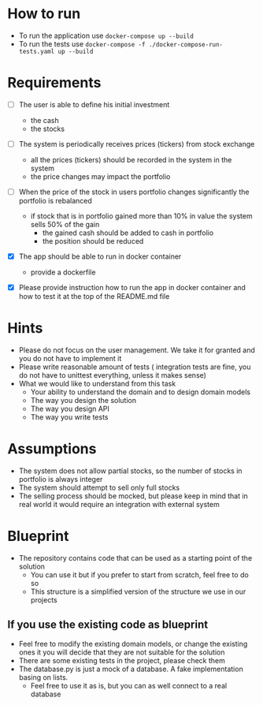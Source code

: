 # How to run
  - To run the application use `docker-compose up --build`
  - To run the tests use `docker-compose -f ./docker-compose-run-tests.yaml up --build`
# Requirements

- [ ] The user is able to define his initial investment
  - the cash
  - the stocks

- [ ] The system is periodically receives prices (tickers) from stock exchange
  - all the prices (tickers) should be recorded in the system in the system
  - the price changes may impact the portfolio
    
- [ ] When the price of the stock in users portfolio changes significantly the portfolio is rebalanced
  - if stock that is in portfolio gained more than 10% in value the system sells 50% of the gain
    - the gained cash should be added to cash in portfolio
    - the position should be reduced
    
- [x] The app should be able to run in docker container
  - provide a dockerfile
  
 - [x] Please provide instruction how to run the app in docker container and how to test it at the top of the README.md file 

# Hints
- Please do not focus on the user management. We take it for granted and you do not have to implement it
- Please write reasonable amount of tests ( integration tests are fine, you do not have to unittest everything, unless it makes sense)
- What we would like to understand from this task
  - Your ability to understand the domain and to design domain models
  - The way you design the solution
  - The way you design API
  - The way you write tests

# Assumptions
- The system does not allow partial stocks, so the number of stocks in portfolio is always integer
- The system should attempt to sell only full stocks
- The selling process should be mocked, but please keep in mind that in real world it would require an integration with external system


# Blueprint
- The repository contains code that can be used as a starting point of the solution
  - You can use it but if you prefer to start from scratch, feel free to do so
  - This structure is a simplified version of the structure we use in our projects

## If you use the existing code as blueprint
- Feel free to modify the existing domain models, or change the existing ones it you will decide that they are not suitable for the solution
- There are some existing tests in the project, please check them 
- The database.py is just a mock of a database. A fake implementation basing on lists.
  - Feel free to use it as is, but you can as well connect to a real database